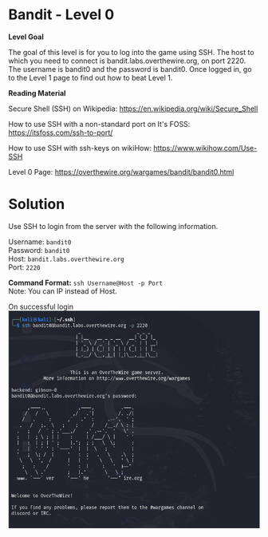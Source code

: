 # Bandit - Level 0
**Level Goal**

The goal of this level is for you to log into the game using SSH. The host to which you need to connect is bandit.labs.overthewire.org, on port 2220. The username is bandit0 and the password is bandit0. Once logged in, go to the Level 1 page to find out how to beat Level 1.

**Reading Material**

Secure Shell (SSH) on Wikipedia: https://en.wikipedia.org/wiki/Secure_Shell

How to use SSH with a non-standard port on It's FOSS: https://itsfoss.com/ssh-to-port/

How to use SSH with ssh-keys on wikiHow: https://www.wikihow.com/Use-SSH

Level 0 Page: https://overthewire.org/wargames/bandit/bandit0.html

# Solution
Use SSH to login from the server with the following information.

Username: `bandit0`  
Password: `bandit0`  
Host: `bandit.labs.overthewire.org`  
Port: `2220`  

**Command Format:** `ssh Username@Host -p Port`  
Note: You can IP instead of Host.  

On successful login  
![level 0](../Images/level0-login.png)
